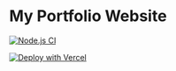 # My Portfolio Website

[![Node.js CI](https://github.com/arkark/portfolio/workflows/Node.js%20CI/badge.svg)](https://github.com/arkark/portfolio/actions)

[![Deploy with Vercel](https://vercel.com/button)](https://arkark.dev)
